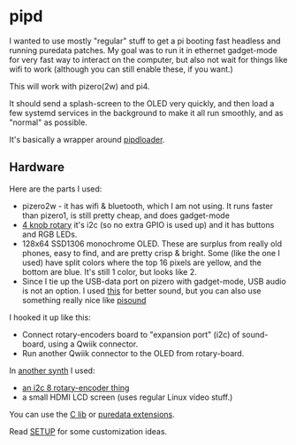 # pipd

I wanted to use mostly "regular" stuff to get a pi booting fast headless and running puredata patches. My goal was to run it in ethernet gadget-mode for very fast way to interact on the computer, but also not wait for things like wifi to work (although you can still enable these, if you want.)

This will work with pizero(2w) and pi4.

It should send a splash-screen to the OLED very quickly, and then load a few systemd services in the background to make it all run smoothly, and as "normal" as possible.

It's basically a wrapper around [pipdloader](https://github.com/konsumer/pipdloader).

## Hardware

Here are the parts I used:

- pizero2w - it has wifi & bluetooth, which I am not using. It runs faster than pizero1, is still pretty cheap, and does gadget-mode
- [4 knob rotary](https://www.adafruit.com/product/5752) it's i2c (so no extra GPIO is used up) and it has buttons and RGB LEDs.
- 128x64 SSD1306 monochrome OLED. These are surplus from really old phones, easy to find, and are pretty crisp & bright. Some (like the one I used) have split colors where the top 16 pixels are yellow, and the bottom are blue. It's still 1 color, but looks like 2.
- Since I tie up the USB-data port on pizero with gadget-mode, USB audio is not an option. I used [this](https://www.amazon.com/RASPIAUDIO-Audio-Sound-Ultra-Raspberry/dp/B09JK728MB) for better sound, but you can also use something really nice like [pisound](https://blokas.io/pisound/)

I hooked it up like this:

- Connect rotary-encoders board to "expansion port" (i2c) of sound-board, using a Qwiik connector.
- Run another Qwiik connector to the OLED from rotary-board.


In [another synth](https://github.com/konsumer/bellasynth) I used:

- [an i2c 8 rotary-encoder thing](https://docs.m5stack.com/en/unit/8Encoder)
- a small HDMI LCD screen (uses regular Linux video stuff.)


You can use the [C lib](drivers/) or [puredata extensions](extensions).

Read [SETUP](SETUP.md) for some customization ideas.